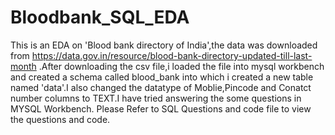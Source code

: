 # Bloodbank_SQL_EDA
This is an EDA on 'Blood bank directory of India',the data was downloaded from https://data.gov.in/resource/blood-bank-directory-updated-till-last-month .After downloading the csv file,i loaded the file into mysql workbench and created a schema called blood_bank into which i created a new table named 'data'.I also changed the datatype of Moblie,Pincode and Conatct number columns to TEXT.I have tried answering the some questions in MYSQL Workbench.
Please Refer to SQL Questions and code file to view the questions and code.




